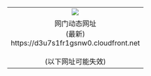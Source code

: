 ﻿<table>
  <tr></tr>
  <tr><td colspan=2 align=center><img src="https://d3u7s1fr1gsnw0.cloudfront.net/Up/oGate.jpg" /></td></tr>
  <tr><td colspan=2 align=center>网门动态网址<br/>(最新)
<br>https://d3u7s1fr1gsnw0.cloudfront.net
<br/><br/>(以下网址可能失效)
    </td>
  </tr>
</table>
